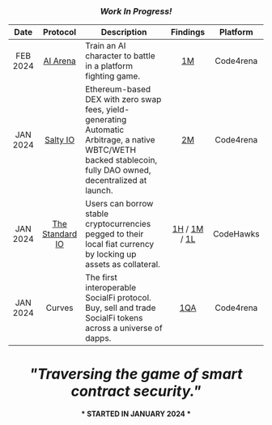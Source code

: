 
<h3 align="center"><i>Work In Progress!</i></h3>

<div align="center">
  
| Date | Protocol | Description | Findings | Platform |
| :---: | :---: |---| :---: | :---: |
| FEB 2024 | [AI Arena](https://twitter.com/aiarena_) | Train an AI character to battle in a platform fighting game. | [1M](https://code4rena.com/@0xGreyWolf) | Code4rena
| JAN 2024 | [Salty IO](https://twitter.com/salty_io) | Ethereum-based DEX with zero swap fees, yield-generating Automatic Arbitrage, a native WBTC/WETH backed stablecoin, fully DAO owned, decentralized at launch. | [2M](https://code4rena.com/@0xGreyWolf) | Code4rena
| JAN 2024 | [The Standard IO](https://twitter.com/thestandard_io) | Users can borrow stable cryptocurrencies pegged to their local fiat currency by locking up assets as collateral. | [1H](https://www.codehawks.com/submissions/clql6lvyu0001mnje1xpqcuvl/1103) / [1M](https://www.codehawks.com/submissions/clql6lvyu0001mnje1xpqcuvl/983) / [1L](https://www.codehawks.com/submissions/clql6lvyu0001mnje1xpqcuvl/1121) | CodeHawks
| JAN 2024 | Curves | The first interoperable SocialFi protocol. Buy, sell and trade SocialFi tokens across a universe of dapps. | [1QA](https://code4rena.com/@0xGreyWolf) | Code4rena 

<div>


<h1 align="center"><i>"Traversing the game of smart contract security."</i></h1>
<p align="center"><b> * STARTED IN JANUARY 2024 *</b></p>
